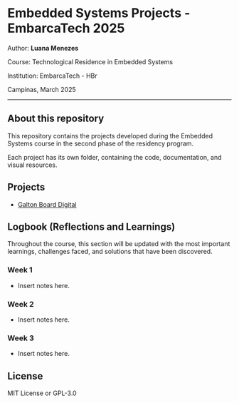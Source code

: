 # Embedded Systems Projects - EmbarcaTech 2025

Author: **Luana Menezes**

Course: Technological Residence in Embedded Systems

Institution: EmbarcaTech - HBr

Campinas, March 2025

---

## About this repository

This repository contains the projects developed during the Embedded Systems course in the second phase of the residency program.

Each project has its own folder, containing the code, documentation, and visual resources.

## Projects

- [Galton Board Digital](./projects/galton_board/)

## Logbook (Reflections and Learnings)

Throughout the course, this section will be updated with the most important learnings, challenges faced, and solutions that have been discovered.

### Week 1

- Insert notes here.

### Week 2

- Insert notes here.

### Week 3

- Insert notes here.

## License

MIT License or GPL-3.0
